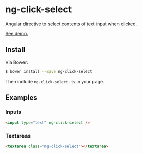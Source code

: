 ng-click-select
===============

Angular directive to select contents of text input when clicked.

[See demo.](https://rawgithub.com/adjohnson916/ng-click-select/master/index.html)

## Install

Via Bower:

```sh
$ bower install --save ng-click-select
```

Then include `ng-click-select.js` in your page.

## Examples

### Inputs

```html
<input type="text" ng-click-select />
```

### Textareas

```html
<textarea class="ng-click-select"></textarea>
```
